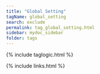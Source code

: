 ```yaml
---
title: "Global Setting"
tagName: global_setting
search: exclude
permalink: tag_global_setting.html
sidebar: mydoc_sidebar
folder: tags
---
```

{% include taglogic.html %}

{% include links.html %}
